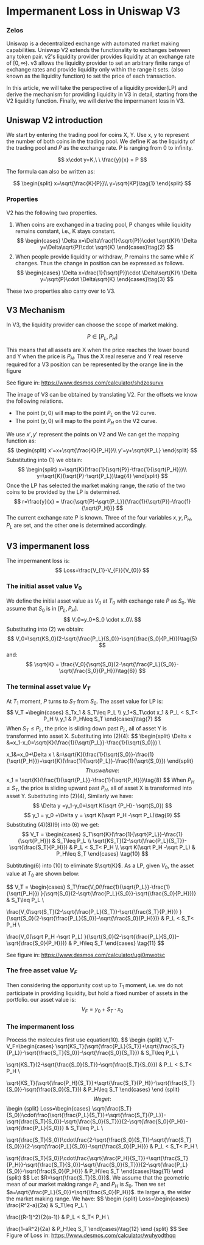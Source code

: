 # Impermanent Loss in Uniswap V3
### Zelos

Uniswap is a decentralized exchange with automated market making capabilities. Uniswap V2 extends the functionality to exchanges between any token pair. v2's liquidity provider provides liquidity at an exchange rate of $[0,∞)$. v3 allows the liquidity provider to set an arbitrary finite range of exchange rates and provide liquidity only within the range it sets. (also known as the liquidity function) to set the price of each transaction.

In this article, we will take the perspective of a liquidity provider(LP) and derive the mechanism for providing liquidity in V3 in detail, starting from the V2 liquidity function. Finally, we will derive the impermanent loss in V3.

## Uniswap V2 introduction
We start by entering the trading pool for coins X, Y. Use x, y to represent the number of both coins in the trading pool. We define $K$ as the liquidity of the trading pool and $P$ as the exchange rate. P is ranging from 0 to infinity.

$$
x\cdot y=K,\ \ \frac{y}{x} = P
$$

The formula can also be written as:

$$
\begin{split}
x=\sqrt{\frac{K}{P}}\\ 
y=\sqrt{KP}\tag{1}
\end{split}
$$
### Properties
V2 has the following two properties.
1. When coins are exchanged in a trading pool, P changes while liquidity remains constant, i.e., K stays constant. 
$$
\begin{cases}
    \Delta x=\Delta\frac{1}{\sqrt{P}}\cdot \sqrt{K}\\
    \Delta y=\Delta\sqrt{P}\cdot \sqrt{K}
\end{cases}\tag{2}
$$
2. When people provide liquidity or withdraw, $P$ remains the same while $K$ changes. Thus the change in position can be expressed as follows.
$$
\begin{cases}
    \Delta x=\frac{1}{\sqrt{P}}\cdot \Delta\sqrt{K}\\
    \Delta y=\sqrt{P}\cdot \Delta\sqrt{K}
\end{cases}\tag{3}
$$


These two properties also carry over to V3.

## V3 Mechanism
In V3, the liquidity provider can choose the scope of market making.

 $$P\in[P_L,P_H]$$

This means that all assets are X when the price reaches the lower bound and Y when the price is $P_H$. Thus the X real reserve and Y real reserve required for a V3 position can be represented by the orange line in the figure

See figure in: <https://www.desmos.com/calculator/shdzosurvx>

The image of V3 can be obtained by translating V2. For the offsets we know the following relations.
- The point $(x,0)$ will map to the point $P_L$ on the V2 curve.
- The point $(y,0)$ will map to the point $P_H$ on the V2 curve.

We use $x', y'$ represent the points on V2 and We can get the mapping function as:
$$
\begin{split}
x'=x+\sqrt{\frac{K}{P_H}}\\ 
y'=y+\sqrt{KP_L}
\end{split}
$$
Substituting into $(1)$ we obtain:
$$
\begin{split}
x=\sqrt{K}(\frac{1}{\sqrt{P}}-\frac{1}{\sqrt{P_H}})\\
y=\sqrt{K}(\sqrt{P}-\sqrt{P_L})\tag{4}
\end{split}
$$
Once the LP has selected the market making range, the ratio of the two coins to be provided by the LP is determined.
$$
r=\frac{y}{x} = \frac{\sqrt{P}-\sqrt{P_L}}{\frac{1}{\sqrt{P}}-\frac{1}{\sqrt{P_H}}}
$$
The current exchange rate $P$ is known. Three of the four variables $x, y, P_H, P_L$ are set, and the other one is determined accordingly.

## V3 impermanent loss
The impermanent loss is:
$$
Loss=\frac{V_{1}-V_{F}}{V_{0}}
$$
### The initial asset value $V_0$
We define the initial asset value as $V_0$ at $T_0$ with exchange rate $P$ as $S_0$. We assume that  $S_0$ is in $[P_L,P_H]$.
$$
V_0=y_0+S_0 \cdot x_0\\
$$
Substituting into $(2)$ we obtain:
$$
V_0=\sqrt{KS_0}(2-\sqrt{\frac{P_L}{S_0}}-\sqrt{\frac{S_0}{P_H}})\tag{5}
$$
and:
$$
\sqrt{K} = \frac{V_0}{\sqrt{S_0}(2-\sqrt{\frac{P_L}{S_0}}-\sqrt{\frac{S_0}{P_H}})\tag{6}}
$$
### The terminal asset value $V_T$
At $T_1$ moment, $P$ turns to $S_T$ from $S_0$. The asset value for LP is:
$$
V_T =\begin{cases}
   S_Tx_1 & S_T\leq P_L \\
   y_1+S_T\cdot x_1 & P_L < S_T< P_H \\
y_1 & P_H\leq S_T
\end{cases}\tag{7}
$$
When $S_T\leq P_L$, the price is sliding down past $P_L$, all of asset Y is transformed into asset X. Substituting into $(2)(4)$:
$$
\begin{split}
\Delta x &=x_1-x_0=\sqrt{K}(\frac{1}{\sqrt{P_L}}-\frac{1}{\sqrt{S_0}}) \\

x_1&=x_0+\Delta x \\
&=\sqrt{K}(\frac{1}{\sqrt{S_0}}-\frac{1}{\sqrt{P_H}})+\sqrt{K}(\frac{1}{\sqrt{P_L}}-\frac{1}{\sqrt{S_0}}) 
\end{split}
$$
Thus we have:
$$
x_1 = \sqrt{K}(\frac{1}{\sqrt{P_L}}-\frac{1}{\sqrt{P_H}})\tag{8}
$$
When $P_H\leq S_T$, the price is sliding upward past $P_H$, all of asset X is transformed into asset Y. Substituting into $(2)(4)$, Similarly we have:
$$
\Delta y =y_1-y_0=\sqrt K(\sqrt {P_H}- \sqrt{S_0})
$$
$$
y_1 = y_0 +\Delta y = \sqrt K(\sqrt P_H -\sqrt P_L)\tag{9}
$$
Substituting $(4)(8)(9)$ into $(6)$ we get:
$$
V_T =
\begin{cases}
   S_T\sqrt{K}(\frac{1}{\sqrt{P_L}}-\frac{1}{\sqrt{P_H}})  & S_T\leq P_L \\
   \sqrt{KS_T}(2-\sqrt{\frac{P_L}{S_T}}-\sqrt{\frac{S_T}{P_H}})
   & P_L < S_T< P_H \\
\sqrt K(\sqrt P_H -\sqrt P_L) & P_H\leq S_T
\end{cases} \tag{10}
$$

Subtituting$(6)$ into $(10)$ to eliminate $\sqrt{K}$. 
As a LP, given $V_0$, the asset value at $T_0$ are shown below:

$$
V_T =
\begin{cases}
   S_T\frac{V_0(\frac{1}{\sqrt{P_L}}-\frac{1}{\sqrt{P_H}})  }{\sqrt{S_0}(2-\sqrt{\frac{P_L}{S_0}}-\sqrt{\frac{S_0}{P_H}})}
   & S_T\leq P_L \\

   \frac{V_0\sqrt{S_T}(2-\sqrt{\frac{P_L}{S_T}}-\sqrt{\frac{S_T}{P_H}}) }{\sqrt{S_0}(2-\sqrt{\frac{P_L}{S_0}}-\sqrt{\frac{S_0}{P_H}})}
   & P_L < S_T< P_H \\

   \frac{V_0(\sqrt P_H -\sqrt P_L) }{\sqrt{S_0}(2-\sqrt{\frac{P_L}{S_0}}-\sqrt{\frac{S_0}{P_H}})}
   & P_H\leq S_T
\end{cases} \tag{11}
$$

See figure in: <https://www.desmos.com/calculator/ugi0mwotsc>


### The free asset value $V_F$
Then considering the opportunity cost up to $T_{1}$ moment, i.e. we do not participate in providing liquidity, but hold a fixed number of assets in the portfolio. our asset value is:
$$
V_{F}=y_{0}+S_T\cdot x_{0}
$$

### The impermanent loss
Process the molecules first use equation$(10)$.
$$
\begin {split}
V_T-V_F=\begin{cases}
   \sqrt{KS_T}(\sqrt{\frac{P_L}{S_T}}+\sqrt{\frac{S_T}{P_L}}-\sqrt{\frac{S_T}{S_0}}-\sqrt{\frac{S_0}{S_T}})
   & S_T\leq P_L \\

   \sqrt{KS_T}(2-\sqrt{\frac{S_0}{S_T}}-\sqrt{\frac{S_T}{S_0}})
   & P_L < S_T< P_H \\

   \sqrt{KS_T}(\sqrt{\frac{P_H}{S_T}}+\sqrt{\frac{S_T}{P_H}}-\sqrt{\frac{S_T}{S_0}}-\sqrt{\frac{S_0}{S_T}})
   & P_H\leq S_T
\end{cases}
\end {split}
$$
We get:
$$
\begin {split}
Loss=\begin{cases}
   \sqrt{\frac{S_T}{S_0}}\cdot\frac{\sqrt{\frac{P_L}{S_T}}+\sqrt{\frac{S_T}{P_L}}-\sqrt{\frac{S_T}{S_0}}-\sqrt{\frac{S_0}{S_T}}}{2-\sqrt{\frac{S_0}{P_H}}-\sqrt{\frac{P_L}{S_0}}}
   & S_T\leq P_L \\

   \sqrt{\frac{S_T}{S_0}}\cdot\frac{2-\sqrt{\frac{S_0}{S_T}}-\sqrt{\frac{S_T}{S_0}}}{2-\sqrt{\frac{P_L}{S_0}}-\sqrt{\frac{S_0}{P_H}}}
   & P_L < S_T< P_H \\

   \sqrt{\frac{S_T}{S_0}}\cdot\frac{\sqrt{\frac{P_H}{S_T}}+\sqrt{\frac{S_T}{P_H}}-\sqrt{\frac{S_T}{S_0}}-\sqrt{\frac{S_0}{S_T}}}{2-\sqrt{\frac{P_L}{S_0}}-\sqrt{\frac{S_0}{P_H}}}
   & P_H\leq S_T
\end{cases}\tag{11}
\end {split}
$$
Let $R=\sqrt{\frac{S_T}{S_0}}$. We assume that the geometric mean of our market making range $P_L$ and $P_H$ is $S_0$. Then we set $a=\sqrt{\frac{P_L}{S_0}}=\sqrt{\frac{S_0}{P_H}}$. tte larger a, the wider the market making range. We have:
$$
\begin {split}
Loss=\begin{cases}
   \frac{R^2-a}{2a}
   & S_T\leq P_L \\

   \frac{(R-1)^2}{2(a-1)}
   & P_L < S_T< P_H \\

   \frac{1-aR^2}{2a}
   & P_H\leq S_T
\end{cases}\tag{12}
\end {split}
$$
See Figure of Loss in:
<https://www.desmos.com/calculator/wuhyodthqq>


